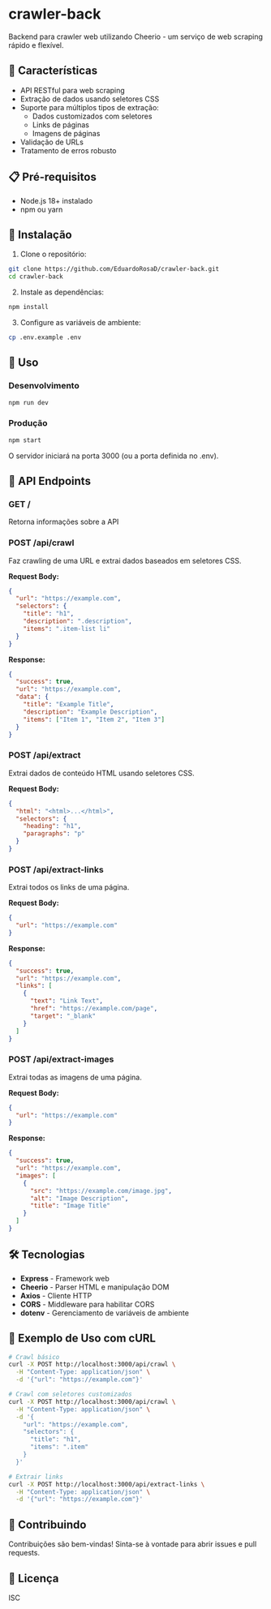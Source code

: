 # crawler-back

Backend para crawler web utilizando Cheerio - um serviço de web scraping rápido e flexível.

## 🚀 Características

- API RESTful para web scraping
- Extração de dados usando seletores CSS
- Suporte para múltiplos tipos de extração:
  - Dados customizados com seletores
  - Links de páginas
  - Imagens de páginas
- Validação de URLs
- Tratamento de erros robusto

## 📋 Pré-requisitos

- Node.js 18+ instalado
- npm ou yarn

## 🔧 Instalação

1. Clone o repositório:
```bash
git clone https://github.com/EduardoRosaD/crawler-back.git
cd crawler-back
```

2. Instale as dependências:
```bash
npm install
```

3. Configure as variáveis de ambiente:
```bash
cp .env.example .env
```

## 🚀 Uso

### Desenvolvimento
```bash
npm run dev
```

### Produção
```bash
npm start
```

O servidor iniciará na porta 3000 (ou a porta definida no .env).

## 📡 API Endpoints

### GET /
Retorna informações sobre a API

### POST /api/crawl
Faz crawling de uma URL e extrai dados baseados em seletores CSS.

**Request Body:**
```json
{
  "url": "https://example.com",
  "selectors": {
    "title": "h1",
    "description": ".description",
    "items": ".item-list li"
  }
}
```

**Response:**
```json
{
  "success": true,
  "url": "https://example.com",
  "data": {
    "title": "Example Title",
    "description": "Example Description",
    "items": ["Item 1", "Item 2", "Item 3"]
  }
}
```

### POST /api/extract
Extrai dados de conteúdo HTML usando seletores CSS.

**Request Body:**
```json
{
  "html": "<html>...</html>",
  "selectors": {
    "heading": "h1",
    "paragraphs": "p"
  }
}
```

### POST /api/extract-links
Extrai todos os links de uma página.

**Request Body:**
```json
{
  "url": "https://example.com"
}
```

**Response:**
```json
{
  "success": true,
  "url": "https://example.com",
  "links": [
    {
      "text": "Link Text",
      "href": "https://example.com/page",
      "target": "_blank"
    }
  ]
}
```

### POST /api/extract-images
Extrai todas as imagens de uma página.

**Request Body:**
```json
{
  "url": "https://example.com"
}
```

**Response:**
```json
{
  "success": true,
  "url": "https://example.com",
  "images": [
    {
      "src": "https://example.com/image.jpg",
      "alt": "Image Description",
      "title": "Image Title"
    }
  ]
}
```

## 🛠️ Tecnologias

- **Express** - Framework web
- **Cheerio** - Parser HTML e manipulação DOM
- **Axios** - Cliente HTTP
- **CORS** - Middleware para habilitar CORS
- **dotenv** - Gerenciamento de variáveis de ambiente

## 📝 Exemplo de Uso com cURL

```bash
# Crawl básico
curl -X POST http://localhost:3000/api/crawl \
  -H "Content-Type: application/json" \
  -d '{"url": "https://example.com"}'

# Crawl com seletores customizados
curl -X POST http://localhost:3000/api/crawl \
  -H "Content-Type: application/json" \
  -d '{
    "url": "https://example.com",
    "selectors": {
      "title": "h1",
      "items": ".item"
    }
  }'

# Extrair links
curl -X POST http://localhost:3000/api/extract-links \
  -H "Content-Type: application/json" \
  -d '{"url": "https://example.com"}'
```

## 🤝 Contribuindo

Contribuições são bem-vindas! Sinta-se à vontade para abrir issues e pull requests.

## 📄 Licença

ISC
